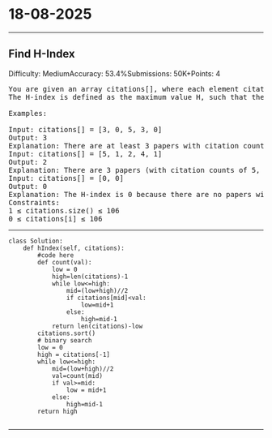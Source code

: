 # 18-08-2025
---
## Find H-Index
Difficulty: MediumAccuracy: 53.4%Submissions: 50K+Points: 4
<pre>
You are given an array citations[], where each element citations[i] represents the number of citations received by the ith paper of a researcher. You have to calculate the researcher’s H-index.
The H-index is defined as the maximum value H, such that the researcher has published at least H papers, and all those papers have citation value greater than or equal to H.

Examples:

Input: citations[] = [3, 0, 5, 3, 0]
Output: 3
Explanation: There are at least 3 papers with citation counts of 3, 5, and 3, all having citations greater than or equal to 3.
Input: citations[] = [5, 1, 2, 4, 1]
Output: 2
Explanation: There are 3 papers (with citation counts of 5, 2, and 4) that have 2 or more citations. However, the H-Index cannot be 3 because there aren't 3 papers with 3 or more citations.
Input: citations[] = [0, 0]
Output: 0
Explanation: The H-index is 0 because there are no papers with at least 1 citation.
Constraints:
1 ≤ citations.size() ≤ 106
0 ≤ citations[i] ≤ 106
</pre>

---
```
class Solution:
    def hIndex(self, citations):
        #code here
        def count(val):
            low = 0
            high=len(citations)-1
            while low<=high:
                mid=(low+high)//2
                if citations[mid]<val:
                    low=mid+1
                else:
                    high=mid-1
            return len(citations)-low 
        citations.sort()
        # binary search
        low = 0
        high = citations[-1]
        while low<=high:
            mid=(low+high)//2
            val=count(mid)
            if val>=mid:
                low = mid+1
            else:
                high=mid-1
        return high
            
```
---
